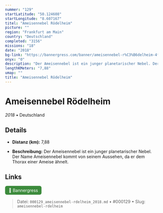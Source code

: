 ```yaml
---
nummer: "129"
startLatitude: "50.124608"
startLongitude: "8.607167"
titel: "Ameisennebel Rödelheim"
picture: ""
region: "Frankfurt am Main"
country: "Deutschland"
completed: "3156"
missions: "18"
date: "2018"
bg-link: "https://bannergress.com/banner/ameisennebel-r%C3%B6delheim-4f83"
onyx: "0"
description: "Der Ameisennebel ist ein junger planetarischer Nebel. Der Name Ameisennebel kommt von seinem Aussehen, da er dem Thorax einer Ameise ähnelt."
lengthKMeters: "7,88"
umap: ""
title: "Ameisennebel Rödelheim"
---
```

# Ameisennebel Rödelheim

*2018* • Deutschland



## Details
- **Distanz (km):** 7,88



- **Beschreibung:** Der Ameisennebel ist ein junger planetarischer Nebel. Der Name Ameisennebel kommt von seinem Aussehen, da er dem Thorax einer Ameise ähnelt.


## Links
<div style="margin-top: 0.5em;">
<a href="https://bannergress.com/banner/ameisennebel-r%C3%B6delheim-4f83" target="_blank" style="display:inline-block;margin-right:8px;padding:6px 12px;background-color:#3c8b3c;color:white;text-decoration:none;border-radius:6px;">🔗 Bannergress</a>

</div>


> Datei: `000129_ameisennebel-rdelheim_2018.md` • #000129 • Slug: `ameisennebel-rdelheim`
